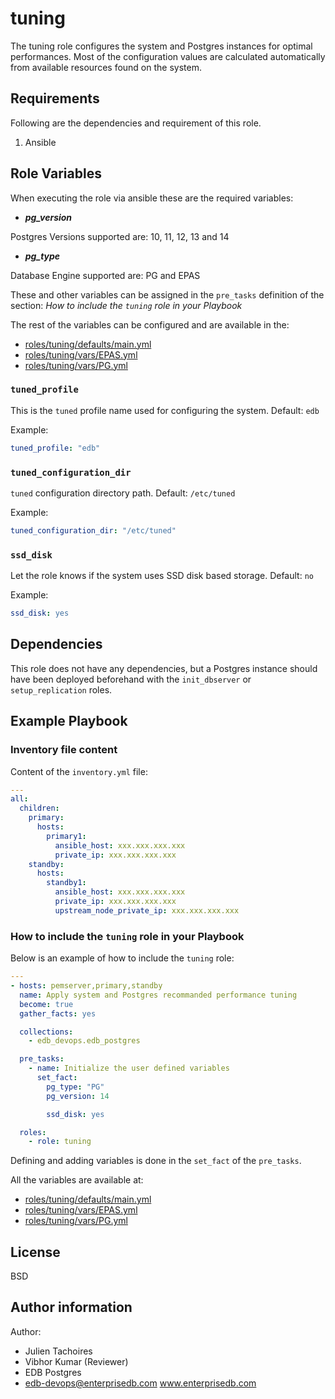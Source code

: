 # tuning

The tuning role configures the system and Postgres instances for optimal
performances. Most of the configuration values are calculated automatically
from available resources found on the system.

## Requirements

Following are the dependencies and requirement of this role.
  1. Ansible

## Role Variables

When executing the role via ansible these are the required variables:

  * ***pg_version***

  Postgres Versions supported are: 10, 11, 12, 13 and 14

  * ***pg_type***

  Database Engine supported are: PG and EPAS

These and other variables can be assigned in the `pre_tasks` definition of the
section: *How to include the `tuning` role in your Playbook*

The rest of the variables can be configured and are available in the:

  * [roles/tuning/defaults/main.yml](./defaults/main.yml)
  * [roles/tuning/vars/EPAS.yml](./vars/EPAS.yml)
  * [roles/tuning/vars/PG.yml](./vars/PG.yml)


### `tuned_profile`

This is the `tuned` profile name used for configuring the system. Default: `edb`

Example:
```yaml
tuned_profile: "edb"
```

### `tuned_configuration_dir`

`tuned` configuration directory path. Default: `/etc/tuned`

Example:
```yaml
tuned_configuration_dir: "/etc/tuned"
```

### `ssd_disk`

Let the role knows if the system uses SSD disk based storage. Default: `no`

Example:
```yaml
ssd_disk: yes
```

## Dependencies

This role does not have any dependencies, but a Postgres instance should have
been deployed beforehand with the `init_dbserver` or `setup_replication` roles.

## Example Playbook

### Inventory file content

Content of the `inventory.yml` file:
```yaml
---
all:
  children:
    primary:
      hosts:
        primary1:
          ansible_host: xxx.xxx.xxx.xxx
          private_ip: xxx.xxx.xxx.xxx
    standby:
      hosts:
        standby1:
          ansible_host: xxx.xxx.xxx.xxx
          private_ip: xxx.xxx.xxx.xxx
          upstream_node_private_ip: xxx.xxx.xxx.xxx
```

### How to include the `tuning` role in your Playbook

Below is an example of how to include the `tuning` role:
```yaml
---
- hosts: pemserver,primary,standby
  name: Apply system and Postgres recommanded performance tuning
  become: true
  gather_facts: yes

  collections:
    - edb_devops.edb_postgres

  pre_tasks:
    - name: Initialize the user defined variables
      set_fact:
        pg_type: "PG"
        pg_version: 14

        ssd_disk: yes

  roles:
    - role: tuning
```

Defining and adding variables is done in the `set_fact` of the `pre_tasks`.

All the variables are available at:

  * [roles/tuning/defaults/main.yml](./defaults/main.yml)
  * [roles/tuning/vars/EPAS.yml](./vars/EPAS.yml)
  * [roles/tuning/vars/PG.yml](./vars/PG.yml)

## License

BSD

## Author information

Author:

  * Julien Tachoires
  * Vibhor Kumar (Reviewer)
  * EDB Postgres
  * edb-devops@enterprisedb.com www.enterprisedb.com
